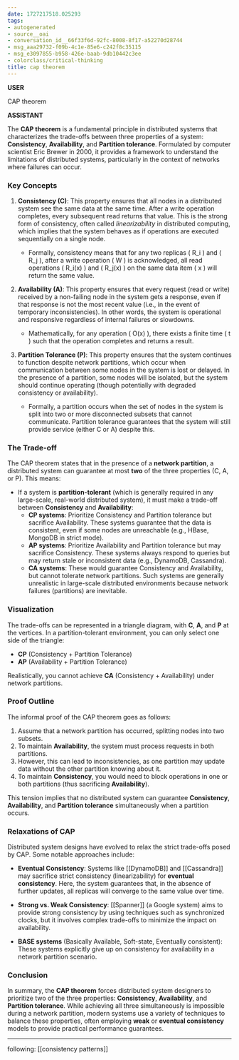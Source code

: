 ```yaml
---
date: 1727217518.025293
tags:
- autogenerated
- source__oai
- conversation_id__66f33f6d-92fc-8008-8f17-a52270d28744
- msg_aaa29732-f09b-4c1e-85e6-c242f8c35115
- msg_e3097855-b958-426e-baab-9db10442c3ee
- colorclass/critical-thinking
title: cap theorem
---
```


**USER**

CAP theorem


**ASSISTANT**

The **CAP theorem** is a fundamental principle in distributed systems that characterizes the trade-offs between three properties of a system: **Consistency**, **Availability**, and **Partition tolerance**. Formulated by computer scientist Eric Brewer in 2000, it provides a framework to understand the limitations of distributed systems, particularly in the context of networks where failures can occur.

### Key Concepts

1. **Consistency (C)**: This property ensures that all nodes in a distributed system see the same data at the same time. After a write operation completes, every subsequent read returns that value. This is the strong form of consistency, often called *linearizability* in distributed computing, which implies that the system behaves as if operations are executed sequentially on a single node.

    - Formally, consistency means that for any two replicas \( R_i \) and \( R_j \), after a write operation \( W \) is acknowledged, all read operations \( R_i(x) \) and \( R_j(x) \) on the same data item \( x \) will return the same value.

2. **Availability (A)**: This property ensures that every request (read or write) received by a non-failing node in the system gets a response, even if that response is not the most recent value (i.e., in the event of temporary inconsistencies). In other words, the system is operational and responsive regardless of internal failures or slowdowns.

    - Mathematically, for any operation \( O(x) \), there exists a finite time \( t \) such that the operation completes and returns a result.

3. **Partition Tolerance (P)**: This property ensures that the system continues to function despite network partitions, which occur when communication between some nodes in the system is lost or delayed. In the presence of a partition, some nodes will be isolated, but the system should continue operating (though potentially with degraded consistency or availability).

    - Formally, a partition occurs when the set of nodes in the system is split into two or more disconnected subsets that cannot communicate. Partition tolerance guarantees that the system will still provide service (either C or A) despite this.

### The Trade-off

The CAP theorem states that in the presence of a **network partition**, a distributed system can guarantee at most **two** of the three properties (C, A, or P). This means:

- If a system is **partition-tolerant** (which is generally required in any large-scale, real-world distributed system), it must make a trade-off between **Consistency** and **Availability**:
    - **CP systems**: Prioritize Consistency and Partition tolerance but sacrifice Availability. These systems guarantee that the data is consistent, even if some nodes are unreachable (e.g., HBase, MongoDB in strict mode).
    - **AP systems**: Prioritize Availability and Partition tolerance but may sacrifice Consistency. These systems always respond to queries but may return stale or inconsistent data (e.g., DynamoDB, Cassandra).
    - **CA systems**: These would guarantee Consistency and Availability, but cannot tolerate network partitions. Such systems are generally unrealistic in large-scale distributed environments because network failures (partitions) are inevitable.

### Visualization

The trade-offs can be represented in a triangle diagram, with **C**, **A**, and **P** at the vertices. In a partition-tolerant environment, you can only select one side of the triangle:
- **CP** (Consistency + Partition Tolerance)
- **AP** (Availability + Partition Tolerance)

Realistically, you cannot achieve **CA** (Consistency + Availability) under network partitions.

### Proof Outline

The informal proof of the CAP theorem goes as follows:
1. Assume that a network partition has occurred, splitting nodes into two subsets.
2. To maintain **Availability**, the system must process requests in both partitions.
3. However, this can lead to inconsistencies, as one partition may update data without the other partition knowing about it.
4. To maintain **Consistency**, you would need to block operations in one or both partitions (thus sacrificing **Availability**).

This tension implies that no distributed system can guarantee **Consistency**, **Availability**, and **Partition tolerance** simultaneously when a partition occurs.

### Relaxations of CAP

Distributed system designs have evolved to relax the strict trade-offs posed by CAP. Some notable approaches include:

- **Eventual Consistency**: Systems like [[DynamoDB]] and [[Cassandra]] may sacrifice strict consistency (linearizability) for **eventual consistency**. Here, the system guarantees that, in the absence of further updates, all replicas will converge to the same value over time.
  
- **Strong vs. Weak Consistency**: [[Spanner]] (a Google system) aims to provide strong consistency by using techniques such as synchronized clocks, but it involves complex trade-offs to minimize the impact on availability.

- **BASE systems** (Basically Available, Soft-state, Eventually consistent): These systems explicitly give up on consistency for availability in a network partition scenario.

### Conclusion

In summary, the **CAP theorem** forces distributed system designers to prioritize two of the three properties: **Consistency**, **Availability**, and **Partition tolerance**. While achieving all three simultaneously is impossible during a network partition, modern systems use a variety of techniques to balance these properties, often employing **weak** or **eventual consistency** models to provide practical performance guarantees.


---


following: [[consistency patterns]]
